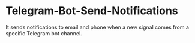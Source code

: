 # Telegram-Bot-Send-Notifications
It sends notifications to email and phone when a new signal comes from a specific Telegram bot channel.
